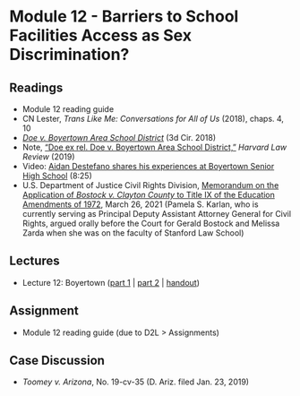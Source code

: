 # Module 12 - Barriers to School Facilities Access as Sex Discrimination?

## Readings

- Module 12 reading guide
- CN Lester, *Trans Like Me: Conversations for All of Us* (2018), chaps. 4, 10
- [*Doe v. Boyertown Area School District*](http://www2.ca3.uscourts.gov/opinarch/173113ppan.pdf) (3d Cir. 2018)
- Note, [“Doe ex rel. Doe v. Boyertown Area School District,”](https://harvardlawreview.org/2019/05/doe-ex-rel-doe-v-boyertown-area-school-district/) *Harvard Law Review* (2019)
- Video: [Aidan Destefano shares his experiences at Boyertown Senior High School](https://www.youtube.com/watch?v=CQdYeKHhW4k) (8:25)
- U.S. Department of Justice Civil Rights Division, [Memorandum on the Application of *Bostock v. Clayton County* to Title IX of the Education Amendments of 1972](https://www.justice.gov/crt/page/file/1383026/download), March 26, 2021 (Pamela S. Karlan, who is currently serving as Principal Deputy Assistant Attorney General for Civil Rights, argued orally before the Court for Gerald Bostock and Melissa Zarda when she was on the faculty of Stanford Law School)

## Lectures

- Lecture 12: Boyertown ([part 1](https://youtu.be/adXT4by8GNk) \| [part 2](https://youtu.be/LJ2iKjST7D8) \| [handout](https://github.com/dingherself/phil-324/blob/main/handouts/12-boyertown.md))

## Assignment

- Module 12 reading guide (due to D2L > Assignments)

## Case Discussion

- *Toomey v. Arizona*, No. 19-cv-35 (D. Ariz. filed Jan. 23, 2019)